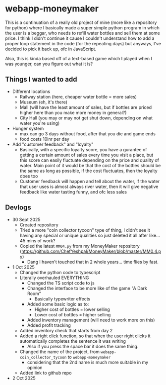 # webapp-moneymaker
This is a continuation of a really old project of mine (more like a repository for python) where I basically made a super simple python program in which the user is a beggar, who needs to refill water bottles and sell them at some price. I think I didn't continue it cause I couldn't understand how to add a proper loop statement in the code (for the repeating days) but anyways, I've decided to pick it back up, ofc in JavaScript.

Also, this is kinda based off of a text-based game which I played when I was younger, can you figure out what it is?

## Things I wanted to add
- Different locations
    - Railway station (here, cheaper water bottle = more sales)
    - Museum (eh, it's there)
    - Mall (will have the least amount of sales, but if bottles are priced higher here than you make more money in general?)
    - City Hall (you may or may not get shut down, depending on what water you're using)
- Hunger system
    - max can go 3 days without food, after that you die and game ends
    - food costs 10inr per day
- Add "customer feedback" and "loyalty"
    - Basically, with a specific loyalty score, you have a gurantee of getting a certain amount of sales every time you visit a place, but this score can easily fluctuate depending on the price and quality of water. Main point of it would be that the cost of the bottles should be the same as long as possible, if the cost fluctuates, then the loyalty does too
    - Customer feedback will happen and tell about the water, if the water that user uses is almost always river water, then it will give negative feedback like water tasting funny, and ofc less sales


## Devlogs
- 30 Sept 2025
    - Created repository
    - Tried a more "coin collector tycoon" type of thing, I didn't see it having any special or unique qualities so just deleted it all after like... 45 mins of work?
    - Copied the latest ``MM04.py`` from my MoneyMaker repository (https://github.com/ChefYeshpal/MoneyMaker/blob/master/MM0.4.py)
        - Dang I haven't touched that in 2 whole years... time flies by fast.
- 1 Oct 2025
    - Changed the python code to typescript
    - Literally overhauled EVERYTHING
        - Changed the TS script code to js
        - Changed the interface to be more like of the game "A Dark Room"
            - Basically typewriter effects
        - Added some basic logic as to:
            - Higher cost of bottles = lower selling
            - Lower cost of bottles = higher selling
        - Added inventory management (will need to work more on this)
        - Added profit tracking
    - Added inventory check that starts from day 2
    - Added a right click function, so that when the user right clicks it automatically completes the sentence it was writing
        - Also if you press the space bar it does the same thing.
    - Changed the name of the project, from ```webapp-coin_collector_tycoon``` to ```webapp-moneymaker```
        - considering that the 2nd name is much more suitable in my opinion
    - Added link to github repo
- 2 Oct 2025
